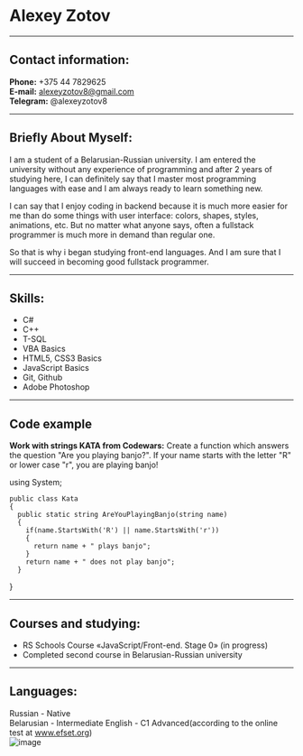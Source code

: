 Alexey Zotov
============
***
Contact information:
--------------------

**Phone:** +375 44 7829625  
**E-mail:** alexeyzotov8@gmail.com  
**Telegram:** @alexeyzotov8  
***
Briefly About Myself:
---------------------
I am a student of a Belarusian-Russian university. I am entered the university without any experience of programming and after 2 years of studying here, I can definitely say that I master most programming languages ​​​​with ease and I am always ready to learn something new.  
  
I can say that I enjoy coding in backend because it is much more easier for me than do some things with user interface: colors, shapes, styles, animations, etc. But no matter what anyone says, often a fullstack programmer is much more in demand than regular one.  
  
So that is why i began studying front-end languages. And I am sure that I will succeed in becoming good fullstack programmer.
***

Skills:
-------
+ C#
+ C++
+ T-SQL
+ VBA Basics
+ HTML5, CSS3 Basics
+ JavaScript Basics
+ Git, Github
+ Adobe Photoshop  
***
Code example
------------
**Work with strings KATA from Codewars:**
Create a function which answers the question "Are you playing banjo?".
If your name starts with the letter "R" or lower case "r", you are playing banjo!
  
  using System;

    public class Kata
    {
      public static string AreYouPlayingBanjo(string name) 
      {
        if(name.StartsWith('R') || name.StartsWith('r'))
        {
          return name + " plays banjo";
        }
        return name + " does not play banjo";
      }
   }
***
Courses and studying:
---------------------
+ RS Schools Course «JavaScript/Front-end. Stage 0» (in progress)
+ Completed second course in Belarusian-Russian university

***
Languages:
----------
Russian - Native  
Belarusian - Intermediate 
English - C1 Advanced(according to the online test at www.efset.org)  
![image](https://github.com/8merka/rsschool-cv/assets/93433900/496d18b9-cc9f-4f09-827f-52a0f6e8d480)
